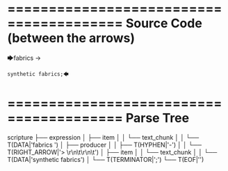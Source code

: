 ========================================
Source Code (between the arrows)
========================================

🡆fabrics -> 
	
	synthetic fabrics;🡄

========================================
Parse Tree
========================================

scripture
├── expression
│   ├── item
│   │   └── text_chunk
│   │       └── T(DATA|'fabrics ')
│   ├── producer
│   │   ├── T(HYPHEN|'-')
│   │   └── T(RIGHT_ARROW|'> \r\n\t\r\n\t')
│   ├── item
│   │   └── text_chunk
│   │       └── T(DATA|'synthetic fabrics')
│   └── T(TERMINATOR|';')
└── T(EOF|'<EOF>')